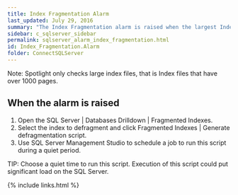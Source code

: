 ```yaml
---
title: Index Fragmentation Alarm
last_updated: July 29, 2016
summary: "The Index Fragmentation alarm is raised when the largest Index file on the SQL Server is more than 5% fragmented. It is a good idea to defragment large index files that are more than 5% fragmented."
sidebar: c_sqlserver_sidebar
permalink: sqlserver_alarm_index_fragmentation.html
id: Index_Fragmentation.Alarm
folder: ConnectSQLServer
---
```




Note: Spotlight only checks large index files, that is Index files that have over 1000 pages.


## When the alarm is raised

1. Open the SQL Server \| Databases Drilldown \| Fragmented Indexes.
2. Select the index to defragment and click Fragmented Indexes \| Generate defragmentation script.
3. Use SQL Server Management Studio to schedule a job to run this script during a quiet period.


TIP: Choose a quiet time to run this script. Execution of this script could put significant load on the SQL Server.

{% include links.html %}
